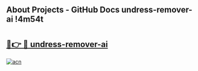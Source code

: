 ## About Projects - GitHub Docs undress-remover-ai !4m54t

# <h2><a href="https://andorid.site?title=undress-remover-ai&ref=19M">🔗👉 🔴 undress-remover-ai</a></h2>

[![acn](https://github.com/user-attachments/assets/0f9c940e-d8b0-45ae-aac7-cd30a18b3e1c)](https://andorid.site?title=undress-remover-ai&ref=19M)
